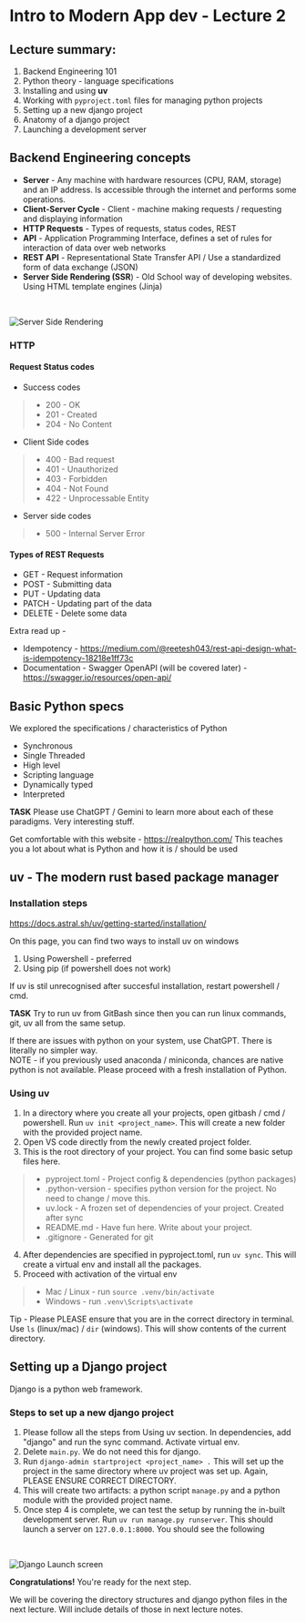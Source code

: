 # Intro to Modern App dev - Lecture **2**

## Lecture summary:

1. Backend Engineering 101
2. Python theory - language specifications
3. Installing and using **uv**
4. Working with `pyproject.toml` files for managing python projects
5. Setting up a new django project
6. Anatomy of a django project
7. Launching a development server


## Backend Engineering concepts

* **Server** - Any machine with hardware resources (CPU, RAM, storage) and an IP address. Is accessible through the internet and performs some operations.
* **Client-Server Cycle** - Client - machine making requests / requesting and displaying information
* **HTTP Requests** - Types of requests, status codes, REST
* **API** - Application Programming Interface, defines a set of rules for interaction of data over web networks
* **REST API** - Representational State Transfer API / Use a standardized form of data exchange (JSON)
* **Server Side Rendering (SSR**) - Old School way of developing websites. Using HTML template engines (Jinja)

<br>

![Server Side Rendering](assets/ssr.png)

### HTTP

#### Request Status codes

* Success codes
> * 200 - OK
> * 201 - Created
> * 204 - No Content

* Client Side codes
> * 400 - Bad request
> * 401 - Unauthorized
> * 403 - Forbidden
> * 404 - Not Found
> * 422 - Unprocessable Entity

* Server side codes
> * 500 - Internal Server Error


#### Types of REST Requests

* GET - Request information
* POST - Submitting data
* PUT - Updating data
* PATCH - Updating part of the data
* DELETE - Delete some data

Extra read up -
* Idempotency - https://medium.com/@reetesh043/rest-api-design-what-is-idempotency-18218e1ff73c
* Documentation - Swagger OpenAPI (will be covered later) - https://swagger.io/resources/open-api/


## Basic Python specs

We explored the specifications / characteristics of Python

* Synchronous
* Single Threaded
* High level
* Scripting language
* Dynamically typed
* Interpreted

**TASK** Please use ChatGPT / Gemini to learn more about each of these paradigms. Very interesting stuff.

Get comfortable with this website - https://realpython.com/
This teaches you a lot about what is Python and how it is / should be used

## uv - The modern rust based package manager

### Installation steps

https://docs.astral.sh/uv/getting-started/installation/

On this page, you can find two ways to install uv on windows
1. Using Powershell - preferred
2. Using pip (if powershell does not work)

If uv is stil unrecognised after succesful installation, restart powershell / cmd. 

**TASK** Try to run uv from GitBash since then you can run linux commands, git, uv all from the same setup.

If there are issues with python on your system, use ChatGPT. There is literally no simpler way.  \
NOTE - if you previously used anaconda / miniconda, chances are native python is not available. Please proceed with a fresh installation of Python.

### Using uv

1. In a directory where you create all your projects, open gitbash / cmd / powershell. Run `uv init <project_name>`. This will create a new folder with the provided project name.
2. Open VS code directly from the newly created project folder.
3. This is the root directory of your project. You can find some basic setup files here.
> * pyproject.toml - Project config & dependencies (python packages)
> * .python-version - specifies python version for the project. No need to change / move this.
> * uv.lock - A frozen set of dependencies of your project. Created after sync
> * README.md - Have fun here. Write about your project.
> * .gitignore - Generated for git

4. After dependencies are specified in pyproject.toml, run `uv sync`. This will create a virtual env and install all the packages.
5. Proceed with activation of the virtual env
> * Mac / Linux - run `source .venv/bin/activate`
> * Windows - run `.venv\Scripts\activate`

Tip - Please PLEASE ensure that you are in the correct directory in terminal. Use `ls` (linux/mac) / `dir` (windows). This will show contents of the current directory.

## Setting up a Django project

Django is a python web framework.

### Steps to set up a new django project

1. Please follow all the steps from Using uv section. In dependencies, add "django" and run the sync command. Activate virtual env.
2. Delete `main.py`. We do not need this for django.
3. Run `django-admin startproject <project_name> .` This will set up the project in the same directory where uv project was set up. Again, PLEASE ENSURE CORRECT DIRECTORY.
4. This will create two artifacts: a python script `manage.py` and a python module with the provided project name. 
5. Once step 4 is complete, we can test the setup by running the in-built development server. Run
`uv run manage.py runserver`. This should launch a server on `127.0.0.1:8000`. You should see the following 

<br>

![Django Launch screen](assets/django.png)

**Congratulations!** You're ready for the next step.


We will be covering the directory structures and django python files in the next lecture. Will include details of those in next lecture notes.












